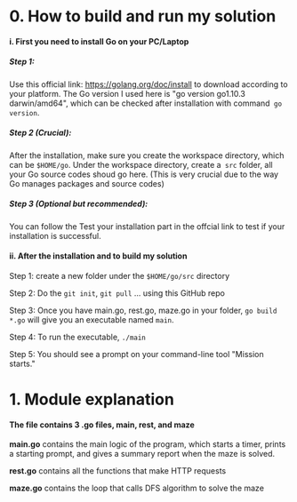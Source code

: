 # 0. How to build and run my solution 
#### i. First you need to install Go on your PC/Laptop
##### Step 1: 
Use this official link: https://golang.org/doc/install to download according to your platform.
The Go version I used here is "go version go1.10.3 darwin/amd64", which can be checked after installation with command` go version`. 

##### Step 2 (Crucial):
After the installation, make sure you create the workspace directory, which can be `$HOME/go`.
Under the workspace directory, create a` src` folder, all your Go source codes shoud go here.
(This is very crucial due to the way Go manages packages and source codes)

##### Step 3 (Optional but recommended):
You can follow the Test your installation part in the offcial link to test if your installation is successful. 

#### ii. After the installation and to build my solution
Step 1: create a new folder under the `$HOME/go/src` directory

Step 2: Do the `git init`, `git pull` ... using this GitHub repo

Step 3: Once you have main.go, rest.go, maze.go in your folder, `go build *.go` will give you an executable named `main`. 

Step 4: To run the executable, `./main`

Step 5: You should see a prompt on your command-line tool "Mission starts." 

# 1. Module explanation
#### The file contains 3 .go files, main, rest, and maze
**main.go** contains the main logic of the program, which starts a timer, prints a starting prompt, and gives a summary report when the maze is solved.

**rest.go** contains all the functions that make HTTP requests

**maze.go** contains the loop that calls DFS algorithm to solve the maze


